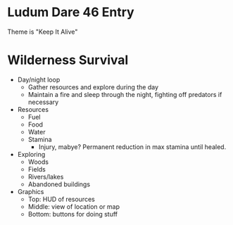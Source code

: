 # Ludum Dare 46 Entry

Theme is "Keep It Alive"

# Wilderness Survival

- Day/night loop
  - Gather resources and explore during the day
  - Maintain a fire and sleep through the night, fighting off predators if necessary
- Resources
  - Fuel
  - Food
  - Water
  - Stamina
    - Injury, mabye? Permanent reduction in max stamina until healed.
- Exploring
  - Woods
  - Fields
  - Rivers/lakes
  - Abandoned buildings
- Graphics
  - Top: HUD of resources
  - Middle: view of location or map
  - Bottom: buttons for doing stuff

